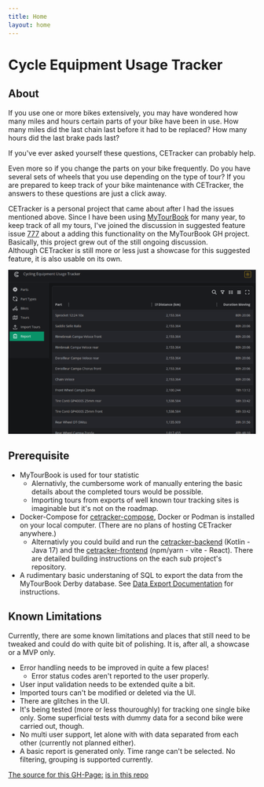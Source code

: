 ```yaml
---
title: Home
layout: home
---
```

# Cycle Equipment Usage Tracker

## About

If you use one or more bikes extensively, you may have wondered how many miles and hours certain parts of your bike have been in use.
How many miles did the last chain last before it had to be replaced? How many hours did the last brake pads last?

If you've ever asked yourself these questions, CETracker can probably help.

Even more so if you change the parts on your bike frequently. Do you have several sets of wheels that you use depending on the type of tour? If you are prepared to keep track of your bike maintenance with CETracker, the answers to these questions are just a click away.

CETracker is a personal project that came about after I had the issues mentioned above. Since I have been using
[MyTourBook](https://mytourbook.sourceforge.io/) for many year, to keep track of all my tours, I've joined the discussion in suggested feature issue [777](https://github.com/mytourbook/mytourbook/issues/777) about a adding this functionality on the MyTourBook GH project. Basically, this project grew out of the still ongoing discussion.  
Although CETracker is still more or less just a showcase for this suggested feature, it is also usable on its own.

![report](./pictures/report_small.png)

## Prerequisite

- MyTourBook is used for tour statistic
  - Alernativly, the cumbersome work of manually entering the basic details about the completed tours would be possible.
  - Importing tours from exports of well known tour tracking sites is imaginable but it's not on the roadmap.
- Docker-Compose for [cetracker-compose](https://github.com/cetracker/cetracker-compose), Docker or Podman is installed on your local computer. (There are no plans of hosting CETracker anywhere.)
  - Alternativly you could build and run the [cetracker-backend](https://github.com/cetracker/cetracker-backend) (Kotlin - Java 17)  and the [cetracker-frontend](https://github.com/cetracker/cetracker-frontend) (npm/yarn - vite - React). There are detailed building instructions on the each sub project's repository.
- A rudimentary basic understaning of SQL to export the data from the MyTourBook Derby database. See [Data Export Documentation](./data-export.md) for instructions.

## Known Limitations

Currently, there are some known limitations and places that still need to be tweaked and could do with quite bit of polishing. It is, after all, a showcase or a MVP only.

- Error handling needs to be improved in quite a few places!
  - Error status codes aren't reported to the user properly.
- User input validation needs to be extended quite a bit.
- Imported tours can't be modified or deleted via the UI.
- There are glitches in the UI.
- It's being tested (more or less thouroughly) for tracking one single bike only. Some superficial tests with dummy data for a second bike were carried out, though.
- No multi user support, let alone with with data separated from each other (currently not planned either).
- A basic report is generated only. Time range can't be selected. No filtering, grouping is supported currently.

[The source for this GH-Page:](https://cetracker.github.io) [is in this repo](https://github.com/cetracker/cetracker.github.io.git)
